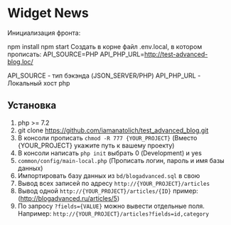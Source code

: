 # Widget News

Инициализация фронта:

npm install
npm start
Создать в корне файл .env.local, в котором прописать:
API_SOURCE=PHP
API_PHP_URL=http://test-advanced-blog.loc/

API_SOURCE - тип бэкэнда (JSON_SERVER/PHP)
API_PHP_URL - Локальный хост php

Установка
------------

1. php >= 7.2
2. git clone https://github.com/iamanatolich/test_advanced_blog.git
3. В консоли прописать `chmod -R 777 {YOUR_PROJECT}` (Вместо {YOUR_PROJECT} укажите путь к вашему проекту)
4. В консоли написать `php init` выбрать 0 (Development) и yes
5. `common/config/main-local.php` (Прописать логин, пароль и имя базы данных)
6. Импортировать базу данных из `bd/blogadvanced.sql` в свою
7. Вывод всех записей по адресу `http://{YOUR_PROJECT}/articles`
8. Вывод одной `http://{YOUR_PROJECT}/articles/{ID}` пример: (http://blogadvanced.ru/articles/5)
9. По запросу `?fields={VALUE}` можно вывести отдельные поля. Например: `http://{YOUR_PROJECT}/articles?fields=id,category`